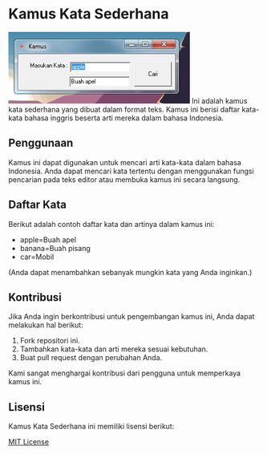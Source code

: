 # Kamus Kata Sederhana
<img src="capture/capture.gif">
Ini adalah kamus kata sederhana yang dibuat dalam format teks. Kamus ini berisi daftar kata-kata bahasa inggris beserta arti mereka dalam bahasa Indonesia.

## Penggunaan

Kamus ini dapat digunakan untuk mencari arti kata-kata dalam bahasa Indonesia. Anda dapat mencari kata tertentu dengan menggunakan fungsi pencarian pada teks editor atau membuka kamus ini secara langsung.

## Daftar Kata

Berikut adalah contoh daftar kata dan artinya dalam kamus ini:

- apple=Buah apel
- banana=Buah pisang
- car=Mobil

(Anda dapat menambahkan sebanyak mungkin kata yang Anda inginkan.)

## Kontribusi

Jika Anda ingin berkontribusi untuk pengembangan kamus ini, Anda dapat melakukan hal berikut:

1. Fork repositori ini.
2. Tambahkan kata-kata dan arti mereka sesuai kebutuhan.
3. Buat pull request dengan perubahan Anda.

Kami sangat menghargai kontribusi dari pengguna untuk memperkaya kamus ini.

## Lisensi

Kamus Kata Sederhana ini memiliki lisensi berikut:

[MIT License](LICENSE)


